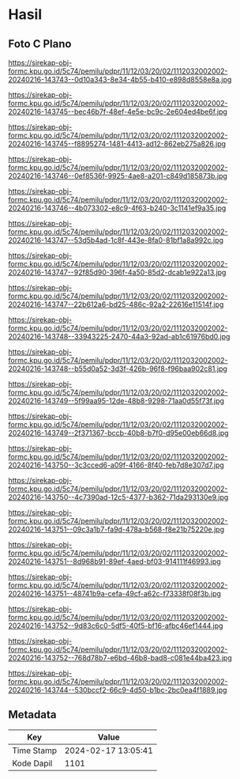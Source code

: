 # Hasil

## Foto C Plano

https://sirekap-obj-formc.kpu.go.id/5c74/pemilu/pdpr/11/12/03/20/02/1112032002002-20240216-143743--0d10a343-8e34-4b55-b410-e898d8558e8a.jpg

https://sirekap-obj-formc.kpu.go.id/5c74/pemilu/pdpr/11/12/03/20/02/1112032002002-20240216-143745--bec46b7f-48ef-4e5e-bc9c-2e604ed4be6f.jpg

https://sirekap-obj-formc.kpu.go.id/5c74/pemilu/pdpr/11/12/03/20/02/1112032002002-20240216-143745--f8895274-1481-4413-ad12-862eb275a826.jpg

https://sirekap-obj-formc.kpu.go.id/5c74/pemilu/pdpr/11/12/03/20/02/1112032002002-20240216-143746--0ef8536f-9925-4ae8-a201-c849d185873b.jpg

https://sirekap-obj-formc.kpu.go.id/5c74/pemilu/pdpr/11/12/03/20/02/1112032002002-20240216-143746--4b073302-e8c9-4f63-b240-3c1141ef9a35.jpg

https://sirekap-obj-formc.kpu.go.id/5c74/pemilu/pdpr/11/12/03/20/02/1112032002002-20240216-143747--53d5b4ad-1c8f-443e-8fa0-81bf1a8a992c.jpg

https://sirekap-obj-formc.kpu.go.id/5c74/pemilu/pdpr/11/12/03/20/02/1112032002002-20240216-143747--92f85d90-396f-4a50-85d2-dcab1e922a13.jpg

https://sirekap-obj-formc.kpu.go.id/5c74/pemilu/pdpr/11/12/03/20/02/1112032002002-20240216-143747--22b612a6-bd25-486c-92a2-22616e11514f.jpg

https://sirekap-obj-formc.kpu.go.id/5c74/pemilu/pdpr/11/12/03/20/02/1112032002002-20240216-143748--33943225-2470-44a3-92ad-ab1c61976bd0.jpg

https://sirekap-obj-formc.kpu.go.id/5c74/pemilu/pdpr/11/12/03/20/02/1112032002002-20240216-143748--b55d0a52-3d3f-426b-96f8-f96baa902c81.jpg

https://sirekap-obj-formc.kpu.go.id/5c74/pemilu/pdpr/11/12/03/20/02/1112032002002-20240216-143749--5f99aa95-12de-48b8-9298-71aa0d55f73f.jpg

https://sirekap-obj-formc.kpu.go.id/5c74/pemilu/pdpr/11/12/03/20/02/1112032002002-20240216-143749--2f371367-bccb-40b8-b7f0-d95e00eb66d8.jpg

https://sirekap-obj-formc.kpu.go.id/5c74/pemilu/pdpr/11/12/03/20/02/1112032002002-20240216-143750--3c3cced6-a09f-4166-8f40-feb7d8e307d7.jpg

https://sirekap-obj-formc.kpu.go.id/5c74/pemilu/pdpr/11/12/03/20/02/1112032002002-20240216-143750--4c7390ad-12c5-4377-b362-71da293130e9.jpg

https://sirekap-obj-formc.kpu.go.id/5c74/pemilu/pdpr/11/12/03/20/02/1112032002002-20240216-143751--09c3a1b7-fa9d-478a-b568-f8e21b75220e.jpg

https://sirekap-obj-formc.kpu.go.id/5c74/pemilu/pdpr/11/12/03/20/02/1112032002002-20240216-143751--8d968b91-89ef-4aed-bf03-914111f46993.jpg

https://sirekap-obj-formc.kpu.go.id/5c74/pemilu/pdpr/11/12/03/20/02/1112032002002-20240216-143751--48741b9a-cefa-49cf-a62c-f73338f08f3b.jpg

https://sirekap-obj-formc.kpu.go.id/5c74/pemilu/pdpr/11/12/03/20/02/1112032002002-20240216-143752--9d83c6c0-5df5-40f5-bf16-afbc46ef1444.jpg

https://sirekap-obj-formc.kpu.go.id/5c74/pemilu/pdpr/11/12/03/20/02/1112032002002-20240216-143752--768d78b7-e6bd-46b8-bad8-c081e44ba423.jpg

https://sirekap-obj-formc.kpu.go.id/5c74/pemilu/pdpr/11/12/03/20/02/1112032002002-20240216-143744--530bccf2-66c9-4d50-b1bc-2bc0ea4f1889.jpg


## Metadata

| Key        | Value               |
| ---------- | ------------------- |
| Time Stamp | 2024-02-17 13:05:41 |
| Kode Dapil | 1101                |



